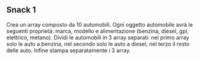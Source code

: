 ## Snack 1
Crea un array composto da 10 automobili. Ogni oggetto automobile avrà le seguenti proprietà: marca, modello e alimentazione (benzina, diesel, gpl, elettrico, metano). Dividi le automobili in 3 array separati: nel primo array solo le auto a benzina, nel secondo solo le auto a diesel, nel terzo il resto delle auto. Infine stampa separatamente i 3 array.